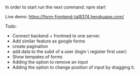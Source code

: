 In order to start run the next command:
npm start

Live demo:
https://form-frontend-tal8374.herokuapp.com/

Todo:
* Connect backend + frontned to one server.
* Add similar feature as google forms
* create pagination
* add data to the subit of a user (login \ register first user)
* Show tempates of forms
* Adding the option to remove an input
* Adding the option to change position of input by dragging it.
